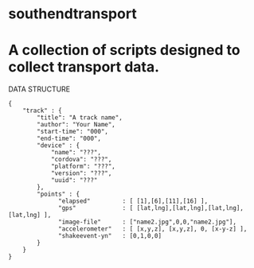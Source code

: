 southendtransport
=================     
A collection of scripts designed to collect transport data.
=================     

DATA STRUCTURE

    {
    	"track" : {
            "title": "A track name",
            "author": "Your Name", 
            "start-time": "000",
            "end-time": "000",
            "device" : {
            	"name": "???",   
                "cordova": "???",
                "platform": "???",
                "version": "???",
                "uuid": "???"
            },
            "points" : {
                  "elapsed" 		: [ [1],[6],[11],[16] ],
                  "gps" 			: [ [lat,lng],[lat,lng],[lat,lng],[lat,lng] ],
                  "image-file" 		: ["name2.jpg",0,0,"name2.jpg"],
                  "accelerometer" 	: [ [x,y,z], [x,y,z], 0, [x-y-z] ],
                  "shakeevent-yn" 	: [0,1,0,0]
            }
		}
    }
  
